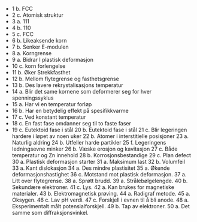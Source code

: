 - 1 b. FCC
- 2 c. Atomisk struktur
- 3 a. 111
- 4 b. 110
- 5 c. FCC
- 6 b. Likeaksende korn
- 7 b. Senker E-modulen
- 8 a. Korngrense
- 9 a. Bidrar I plastisk deformasjon
- 10 c. korn forlengelse
- 11 b. Øker Strekkfasthet
- 12 b. Mellom flytegrense og fasthetsgrense
- 13 b. Des lavere rekrystalisasjons temperatur
- 14 a. Blir det same kornene som deformerer seg for hver spenningssyklus
- 15 a. Har vi en temperatur forløp
- 16 b. Har en betydelig effekt på spesifikkvarme
- 17 c. Ved konstant temperatur
- 18 c. En fast fase omdanner seg til to faste faser
- 19 c. Eutektoid fase i stål
  20 b. Eutektoid fase i stål
  21 c. Blir legeringen hardere i løpet av noen uker
  22 b. Atomer i interstitielle posisjoner
  23 a. Naturlig aldring
  24 b. Utfeller harde partikler
  25 f. Legeringens ledningsevne minker
  26 b. Væske erosjon og kavitasjon
  27 c. Både temperatur og Zn innehold
  28 b. Korrosjonsbestandige
  29 c. Plan defect
  30 a. Plastisk deformasjon starter
  31 a. Maksimum last
  32 b. Volumfeil
  33 a. Kant dislokasjon
  34 a. Des mindre plastisitet
  35 a. Økende deformasjonshastighet
  36 c. Motstand mot plastisk deformasjon.
  37 a. Litt over flytegrense.
  38 a. Sprøtt brudd.
  39 a. Strålebølgelengde.
  40 b. Sekundære elektroner.
  41 c. Lys.
  42 a. Kan brukes for magnetiske materialer.
  43 b. Elektromagnetisk prøving.
  44 a. Radigraf metode.
  45 a. Oksygen.
  46 c. Lav pH verdi.
  47 c. Forskjell i evnen til å bli anode.
  48 a. Eksperimentalt målt potensialforskjell.
  49 b. Tap av elektroner.
  50 a. Det samme som diffraksjonsvinkel.